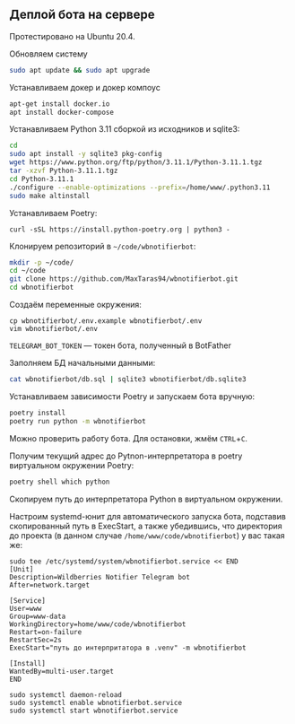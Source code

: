 ## Деплой бота на сервере

Протестировано на Ubuntu 20.4.

Обновляем систему

```bash
sudo apt update && sudo apt upgrade
```
Устанавливаем докер и докер компоус
```bash
apt-get install docker.io
apt install docker-compose
```
Устанавливаем Python 3.11 сборкой из исходников и sqlite3:

```bash
cd
sudo apt install -y sqlite3 pkg-config
wget https://www.python.org/ftp/python/3.11.1/Python-3.11.1.tgz
tar -xzvf Python-3.11.1.tgz
cd Python-3.11.1
./configure --enable-optimizations --prefix=/home/www/.python3.11
sudo make altinstall
```

Устанавливаем Poetry:

```basj
curl -sSL https://install.python-poetry.org | python3 -
```

Клонируем репозиторий в `~/code/wbnotifierbot`:

```bash
mkdir -p ~/code/
cd ~/code
git clone https://github.com/MaxTaras94/wbnotifierbot.git
cd wbnotifierbot
```

Создаём переменные окружения:

```
cp wbnotifierbot/.env.example wbnotifierbot/.env
vim wbnotifierbot/.env
```

`TELEGRAM_BOT_TOKEN` — токен бота, полученный в BotFather

Заполняем БД начальными данными:

```bash
cat wbnotifierbot/db.sql | sqlite3 wbnotifierbot/db.sqlite3
```

Устанавливаем зависимости Poetry и запускаем бота вручную:

```bash
poetry install
poetry run python -m wbnotifierbot
```

Можно проверить работу бота. Для остановки, жмём `CTRL`+`C`.

Получим текущий адрес до Pytnon-интерпретатора в poetry виртуальном окружении Poetry:

```bash
poetry shell which python
```
Скопируем путь до интерпретатора Python в виртуальном окружении.

Настроим systemd-юнит для автоматического запуска бота, подставив скопированный путь в ExecStart, а также убедившись,
что директория до проекта (в данном случае `/home/www/code/wbnotifierbot`) у вас такая же:

```
sudo tee /etc/systemd/system/wbnotifierbot.service << END
[Unit]
Description=Wildberries Notifier Telegram bot
After=network.target

[Service]
User=www
Group=www-data
WorkingDirectory=home/www/code/wbnotifierbot
Restart=on-failure
RestartSec=2s
ExecStart="путь до интерпритатора в .venv" -m wbnotifierbot

[Install]
WantedBy=multi-user.target
END

sudo systemctl daemon-reload
sudo systemctl enable wbnotifierbot.service
sudo systemctl start wbnotifierbot.service
```
